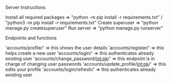 Server Instructions

Install all required packages => "python -m pip install -r requirements.txt" / "python3 -m pip install -r requirements.txt"
Create superuser => "python manage.py createsuperuser"
Run server => "python manage.py runserver"

Endpoints and functions

'accounts/profile/' => this shows the user details
'accounts/register/' => this helps create a new user
'accounts/login/' => this authenticates already existing user
'accounts/change_password/<int:pk>/' => this endpoint is in charge of changing user passwords
'accounts/update_profile/<int:pk>/' => this edits your profile
'accounts/login/refresh/'  => this authenticates already existing user